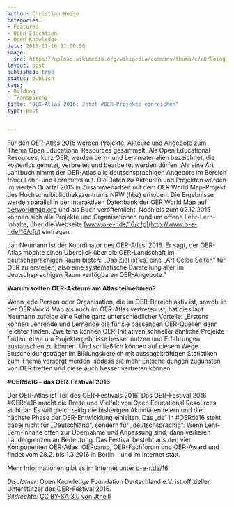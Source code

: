 ```yaml
---
author: Christian Heise
categories:
- Featured
- Open Education
- Open Knowledge
date: 2015-11-16 11:00:56
image:
  src: https://upload.wikimedia.org/wikipedia/commons/thumb/c/c0/Going_open_%28education%29_-_Cover_page.jpg/1024px-Going_open_%28education%29_-_Cover_page.jpg
layout: post
published: true
status: publish
tags:
- Bildung
- Transparenz
title: "OER-Atlas 2016: Jetzt #OER-Projekte einreichen"
type: post


---
```

Für den OER-Atlas 2016 werden Projekte, Akteure und Angebote zum Thema Open Educational Resources gesammelt. Als Open Educational Resources, kurz OER, werden Lern- und Lehrmaterialien bezeichnet, die kostenlos genutzt, verbreitet und bearbeitet werden dürfen. Als eine Art Jahrbuch nimmt der OER-Atlas alle deutschsprachigen Angebote im Bereich freier Lehr- und Lernmittel auf. Die Daten zu Akteuren und Projekten werden im vierten Quartal 2015 in Zusammenarbeit mit dem OER World Map-Projekt des Hochschulbibliothekszentrums NRW (hbz) erhoben. Die Ergebnisse werden parallel in der interaktiven Datenbank der OER World Map auf [oerworldmap.org](oerworldmap.org) und als Buch veröffentlicht. Noch bis zum 02.12.2015 können sich alle Projekte und Organisationen rund um offene Lehr-Lern-Inhalte, über die Webseite [www.o-e-r.de/16/cfp](http://www.o-e-r.de/16/cfp) eintragen .

Jan Neumann ist der Koordinator des OER-Atlas’ 2016. Er sagt, der OER-Atlas möchte einen Überblick über die OER-Landschaft im deutschsprachigen Raum bieten: „Das Ziel ist es, eine „Art Gelbe Seiten” für OER zu erstellen, also eine systematische Darstellung aller im deutschsprachigen Raum verfügbaren OER-Angebote.”

<strong>Warum sollten OER-Akteure am Atlas teilnehmen?</strong>

Wenn jede Person oder Organisation, die im OER-Bereich aktiv ist, sowohl in der OER World Map als auch im OER-Atlas vertreten ist, hat dies laut Neumann zufolge eine Reihe ganz unterschiedlicher Vorteile: „Erstens können Lehrende und Lernende die für sie passenden OER-Quellen dann leichter finden. Zweitens können OER-Initiativen schneller ähnliche Projekte finden, etwa um Projektergebnisse besser nutzen und Erfahrungen austauschen zu können. Und schließlich können auf diesem Wege Entscheidungsträger im Bildungsbereich mit aussagekräftigen Statistiken zum Thema versorgt werden, sodass sie mehr Entscheidungen zugunsten von OER treffen und diese auch besser vertreten können.

<strong>#OERde16 – das OER-Festival 2016</strong>

Der OER-Atlas ist Teil des OER-Festivals 2016. Das OER-Festival 2016 #OERde16 macht die Breite und Vielfalt von Open Educational Resources sichtbar. Es will gleichzeitig die bisherigen Aktivitäten feiern und die nächste Phase der OER-Entwicklung einleiten. Das „de“ in #OERde16 steht dabei nicht für „Deutschland“, sondern für „deutschsprachig“. Wenn Lehr-Lern-Inhalte offen zur Übernahme und Anpassung sind, dann verlieren Ländergrenzen an Bedeutung.
Das Festival besteht aus den vier Komponenten OER-Atlas, OERcamp, OER-Fachforum und OER-Award und findet vom 28.2. bis 1.3.2016 in Berlin – und im Internet statt.

Mehr Informationen gibt es im Internet unter [o-e-r.de/16](http://o-e-r.de/16/)

<em>Disclamer:</em> Open Knowledge Foundation Deutschland e.V. ist offizieller Unterstützer des OER-Festival 2016. <br><em>Bildrechte:</em> [CC BY-SA 3.0 von Jtneill](https://commons.wikimedia.org/wiki/User:Jtneill)
